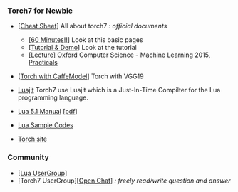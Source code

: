 
### Torch7 for Newbie


- [[Cheat Sheet](https://github.com/torch/torch7/wiki/Cheatsheet)] All about torch7 *: official documents*
  - [[60 Minutes!!](https://github.com/soumith/cvpr2015/blob/master/Deep%20Learning%20with%20Torch.ipynb)] Look at this basic pages
  - [[Tutorial & Demo](https://github.com/torch/torch7/wiki/Cheatsheet#tutorials-demos-by-category)] Look at the tutorial
  - [[Lecture](https://www.cs.ox.ac.uk/people/nando.defreitas/machinelearning/)] Oxford Computer Science - Machine Learning 2015, [Practicals](https://github.com/oxford-cs-ml-2015)

- [[Torch with CaffeModel](http://gromit2.blogspot.kr/2016/07/neural-style-install-torch7-loadcaffe.html)] Torch with VGG19 
- [Luajit](http://luajit.org/luajit.html) Torch7 use Luajit which is a Just-In-Time Compilter for the Lua programming language.
- [Lua 5.1 Manual](http://www.lua.org/manual/5.1/manual.html#2.2) [[pdf](http://multispectral.kaist.ac.kr/ykchoi/LuaManual.pdf)]
- [Lua Sample Codes](http://lua-users.org/wiki/SampleCode)
- [Torch site](http://torch.ch/docs/five-simple-examples.html)

### Community
- [[Lua UserGroup](http://www.lua.org/community.html)]
- [Torch7 UserGroup][[Open Chat](https://gitter.im/torch/torch7)] *: freely read/write question and answer*
